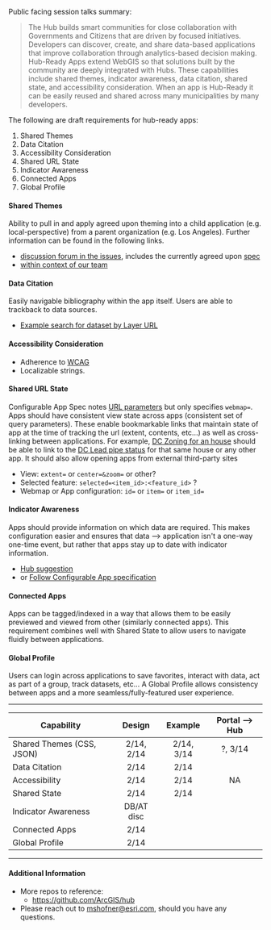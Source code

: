 Public facing session talks summary:
>The Hub builds smart communities for close collaboration with Governments and Citizens that are driven by focused initiatives. Developers can discover, create, and share data-based applications that improve collaboration through analytics-based decision making. Hub-Ready Apps extend WebGIS so that solutions built by the community are deeply integrated with Hubs. These capabilities include shared themes, indicator awareness, data citation, shared state, and accessibility consideration. When an app is Hub-Ready it can be easily reused and shared across many municipalities by many developers.

The following are draft requirements for hub-ready apps:

1. Shared Themes
1. Data Citation
1. Accessibility Consideration
1. Shared URL State
1. Indicator Awareness
1. Connected Apps
1. Global Profile

#### Shared Themes
Ability to pull in and apply agreed upon theming into a child application (e.g. local-perspective) from a parent organization (e.g. Los Angeles).
Further information can be found in the following links.

- [discussion forum in the issues](https://github.com/ArcGIS/arcgis-theme), includes the currently agreed upon [spec](https://github.com/ArcGIS/arcgis-theme/issues/7)
- [within context of our team](https://github.com/ArcGIS/Hub/issues/47 )

#### Data Citation

Easily navigable bibliography within the app itself. Users are able to trackback to data sources.

- [Example search for dataset by Layer URL](https://opendata.arcgis.com/api/v2/datasets?include=sites&filter[url]=http://maps2.dcgis.dc.gov/dcgis/rest/services/DCGIS_DATA/Public_Service_WebMercator/MapServer/27)

#### Accessibility Consideration

- Adherence to [WCAG](https://www.w3.org/WAI/intro/wcag.php)
- Localizable strings.

#### Shared URL State

Configurable App Spec notes [URL parameters](http://doc.arcgis.com/en/arcgis-online/create-maps/create-app-templates.htm#ESRI_SECTION1_E383AB1F754746D19C8BF0251D22B54C) but only specifies `webmap=`. Apps should have consistent view state across apps (consistent set of query parameters). These enable bookmarkable links that maintain state of app at the time of tracking the url (extent, contents, etc...) as well as cross-linking between applications. For example, [DC Zoning for an house](http://maps.dcoz.dc.gov/zr16/#l=19&x=-8575669.181649944&y=4707024.994399112&mms=18!26!21!24!22!19!4!8!1!2&dcb=0) should be able to link to the [DC Lead pipe status](https://geo.dcwater.com/Lead/) for that same house or any other app. It should also allow opening apps from external third-party sites

- View: `extent=` or `center=&zoom=` or other?
- Selected feature: `selected=<item_id>:<feature_id>` ?
- Webmap or App configuration: `id=` or `item=` or `item_id=`


#### Indicator Awareness

Apps should provide information on which data are required. This makes configuration easier and ensures that data --> application isn't a one-way one-time event, but rather that apps stay up to date with indicator information.

- [Hub suggestion](https://github.com/ArcGIS/Hub/issues/48)
- or [Follow Configurable App specification](http://doc.arcgis.com/en/arcgis-online/create-maps/configurable-templates.htm)

#### Connected Apps
Apps can be tagged/indexed in a way that allows them to be easily previewed and viewed from other (similarly connected apps). This requirement combines well with Shared State to allow users to navigate fluidly between applications.

#### Global Profile
Users can login across applications to save favorites, interact with data, act as part of a group, track datasets, etc... A Global Profile allows consistency between apps and a more seamless/fully-featured user experience.

---------------------

| Capability       | Design        | Example  | Portal --> Hub |
| ------------- |:-------------:| :-------------:| :-------------: |
| Shared Themes (CSS, JSON)| 2/14, 2/14 | 2/14, 3/14 | ?, 3/14 |
| Data Citation            | 2/14 | 2/14 |  |
| Accessibility            | 2/14 | 2/14 | NA |
| Shared State             | 2/14 | 2/14 |  |
| Indicator Awareness      | DB/AT disc |  |  |
| Connected Apps           | 2/14 |  |  |
| Global Profile           | 2/14 |  |  |

---------------------

#### Additional Information

- More repos to reference:
  - https://github.com/ArcGIS/hub
- Please reach out to mshofner@esri.com, should you have any questions.
